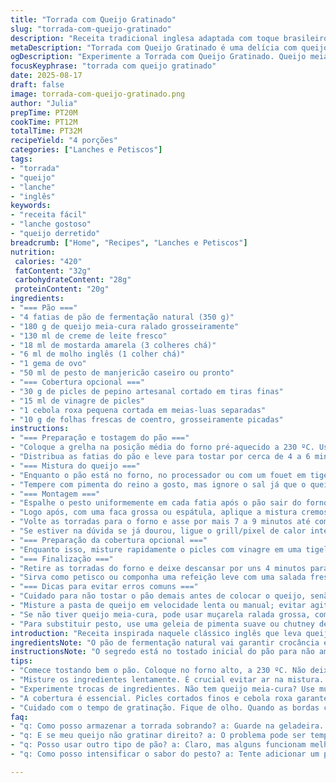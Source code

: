 ```yaml
---
title: "Torrada com Queijo Gratinado"
slug: "torrada-com-queijo-gratinado"
description: "Receita tradicional inglesa adaptada com toque brasileiro. Utiliza queijo meia-cura em vez do cheddar envelhecido, creme de leite fresco no lugar da crème fraîche, e adiciona pesto de manjericão no lugar do confit de cebola. O pão de fermentação natural é tostado antes da montagem para garantir crocância. O resultado é um sanduíche quente, com cobertura de queijo cremosa e cobertura crocante dourada. Ideal para um lanche nutritivo, acompanhado de salada fresca ou picles caseiros. O tempo total de preparo em forno alto facilita derretimento e gratinação precisa, sem queimada."
metaDescription: "Torrada com Queijo Gratinado é uma delícia com queijo derretido e pão crocante. Uma receita que traz o melhor da culinária brasileira e inglesa."
ogDescription: "Experimente a Torrada com Queijo Gratinado. Queijo meia-cura, pão crocante e um toque de pesto. Uma receita que combina sabores incríveis."
focusKeyphrase: "torrada com queijo gratinado"
date: 2025-08-17
draft: false
image: torrada-com-queijo-gratinado.png
author: "Julia"
prepTime: PT20M
cookTime: PT12M
totalTime: PT32M
recipeYield: "4 porções"
categories: ["Lanches e Petiscos"]
tags:
- "torrada"
- "queijo"
- "lanche"
- "inglês"
keywords:
- "receita fácil"
- "lanche gostoso"
- "queijo derretido"
breadcrumb: ["Home", "Recipes", "Lanches e Petiscos"]
nutrition: 
 calories: "420"
 fatContent: "32g"
 carbohydrateContent: "28g"
 proteinContent: "20g"
ingredients:
- "=== Pão ==="
- "4 fatias de pão de fermentação natural (350 g)"
- "180 g de queijo meia-cura ralado grosseiramente"
- "130 ml de creme de leite fresco"
- "18 ml de mostarda amarela (3 colheres chá)"
- "6 ml de molho inglês (1 colher chá)"
- "1 gema de ovo"
- "50 ml de pesto de manjericão caseiro ou pronto"
- "=== Cobertura opcional ==="
- "30 g de picles de pepino artesanal cortado em tiras finas"
- "15 ml de vinagre de picles"
- "1 cebola roxa pequena cortada em meias-luas separadas"
- "10 g de folhas frescas de coentro, grosseiramente picadas"
instructions:
- "=== Preparação e tostagem do pão ==="
- "Coloque a grelha na posição média do forno pré-aquecido a 230 ºC. Use uma assadeira antiaderente para acomodar as fatias sem aglomeração – isso garante que elas torrem por igual e fiquem firmes, sem umidade."
- "Distribua as fatias do pão e leve para tostar por cerca de 4 a 6 minutos até que fiquem douradas e com bordas firmes, mas não duras demais – o centro ainda deve estar macio. Isso evita que afunde depois com o molho de queijo."
- "=== Mistura do queijo ==="
- "Enquanto o pão está no forno, no processador ou com um fouet em tigela, combine queijo, creme de leite, mostarda, molho inglês e a gema. Bata até virar uma pasta cremosa com textura entre pastosa e um pouco líquida. Essa consistência é crucial: deve espalhar fácil, mas não escorrer ao colocar no pão."
- "Tempere com pimenta do reino a gosto, mas ignore o sal já que o queijo e mostarda já são salgados. Evite salgar demais e frustrar o equilíbrio."
- "=== Montagem ==="
- "Espalhe o pesto uniformemente em cada fatia após o pão sair do forno e ainda estiver quente; o calor ajudará a liberar aroma do manjericão."
- "Logo após, com uma faca grossa ou espátula, aplique a mistura cremosa sobre o pesto, espalhando até as bordas, evitando escorrer."
- "Volte as torradas para o forno e asse por mais 7 a 9 minutos até começar a borbulhar, com o topo ficando dourado e levemente crocante, quase como um queijo gratinado de verdade."
- "Se estiver na dúvida se já dourou, ligue o grill/pixel de calor intenso nos últimos 2 minutos, mas fique de olho para não queimar."
- "=== Preparação da cobertura opcional ==="
- "Enquanto isso, misture rapidamente o picles com vinagre em uma tigela, depois incorpore a cebola e o coentro para dar frescor e acidez que corta o queijo."
- "=== Finalização ==="
- "Retire as torradas do forno e deixe descansar por uns 4 minutos para firmar e evitar queimadura na boca. Corte em triângulos ou quadrados. Distribua a cobertura fresca por cima, dando textura crocante e sabor."
- "Sirva como petisco ou componha uma refeição leve com uma salada fresca de folhas verdes. A combinação quente e fria, cremosa e crocante, funciona bem para quem gosta de contrastes."
- "=== Dicas para evitar erros comuns ==="
- "Cuidado para não tostar o pão demais antes de colocar o queijo, senão fica seco e perde maciez interna."
- "Misture a pasta de queijo em velocidade lenta ou manual; evitar agitar demais para não deixar ar e buraquinhos visíveis ao gratinar."
- "Se não tiver queijo meia-cura, pode usar muçarela ralada grossa, com um pouco de parmesão para garantir sabor forte e gratinação."
- "Para substituir pesto, use uma geleia de pimenta suave ou chutney de manga, oferecendo contraste doce e picante, aumentando interesse no prato."
introduction: "Receita inspirada naquele clássico inglês que leva queijo derretido sobre pão tostado, mas com algumas sacadas pessoais e adaptações ao nosso paladar brasileiro. Experimentei várias versões até encontrar um equilíbrio entre o queijo que derrete bem, o pão com textura firme e o toque aromático. Usar pesto no lugar do confit de cebola trouxe frescor e uma camada extra de sabor herbáceo que funcionou demais. Já tentei com queijo cheddar maturado, mas optei por meia-cura, mais acessível e com sabor mais suave na minha opinião. Também aumentei o forno para acelerar o processo de gratinar, nada pior do que esperar demais e o pão ficar seco."
ingredientsNote: "O pão de fermentação natural vai garantir crocância e sabor, você pode usar Integral ou qualquer outro rústico. O queijo meia-cura é firme e ideal para ralar grosso; substitua por muçarela e parmesão se quiser algo mais suave e com gratinação intensa. Creme de leite fresco é o que mais deixo, mas pode tentar coalhada (iogurte natural cremoso) em situações emergenciais, só cuidado porque o molho pode ficar mais ácido. Pesto entrou para substituir o confit de cebola – traz uma combinação leve e verde, com aroma intenso. A mostarda amarela substitui a Dijon para suavizar o picante aqui, e o molho inglês traz oami, mas pode ser omitido se tiver restrição de ingredientes."
instructionsNote: "O segredo está no tostado inicial do pão para não amolecer com o molho cremoso. Observe as bordas dourando e o centro macio ao retirar do forno na primeira etapa. A mistura de queijo deve ser espalhada enquanto estiver a uma temperatura ambiente ou levemente aquecida para aderir bem ao pesto, que deve estar macio devido ao calor do pão. O queijo deve borbulhar, formar bolhas pequenas e dourar sem queimar – fique atento ao tempo e cor da gratinação. A cobertura tem função de refrescar e dar textura, por isso o picles deve ser crocante e levemente acidulado. Descansar antes de servir evita deixar o queijo quente demais e permite que ele firme, facilitando a manipulação."
tips:
- "Comece tostando bem o pão. Coloque no forno alto, a 230 ºC. Não deixe endurecer. Quer um centro macio, mas as bordas douradas. Faça isso por 4 a 6 minutos. Teste com um dedo; a textura deve estar firme."
- "Misture os ingredientes lentamente. É crucial evitar ar na mistura. Se bater rápido, vai ficar cheia de bolhas. Isso não vai funcionar na gratinação. Use um fouet ou um processador em velocidade baixa. O resultado precisa ser cremoso, não líquida."
- "Experimente trocas de ingredientes. Não tem queijo meia-cura? Use muçarela e queijo parmesão juntos. Essa combinação pode trazer sabor forte. Não esqueça que o queijo deve derreter e borbulhar."
- "A cobertura é essencial. Picles cortados finos e cebola roxa garantem frescor. Não deixe de misturar com vinagre antes. Esse molho traz acidez que corta a gordura do queijo. Tenha tudo pronto enquanto a torrada gratina."
- "Cuidado com o tempo de gratinação. Fique de olho. Quando as bordas começarem a dourar e o queijo borbulhar, ligue o grill por dois minutos. Não perca o ponto. Isso faz toda a diferença na textura final."
faq:
- "q: Como posso armazenar a torrada sobrando? a: Guarde na geladeira. Use papel toalha para proteger. Quente, fica melhor. Reaqueça no forno para recuperar a crocância. Não use micro-ondas."
- "q: E se meu queijo não gratinar direito? a: O problema pode ser tempo ou temperatura. Confira o forno. Tente aumentar a temperatura. O queijo precisa borbulhar e ficar levemente dourado. Pode ser a qualidade do queijo também."
- "q: Posso usar outro tipo de pão? a: Claro, mas alguns funcionam melhor. O pão de fermentação natural é ideal. Outros pães podem deixar a textura muito macia. Verifique se tem uma crosta firme e espessura adequada."
- "q: Como posso intensificar o sabor do pesto? a: Tente adicionar um pouco de alho triturado. Ou nozes. Isso aumenta a complexidade. Para um toque doce, um pouco de mel também fica ótimo. A textura e o sabor vão mudar."

---
```

